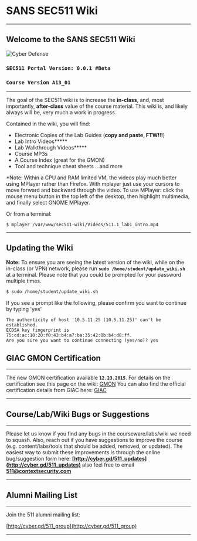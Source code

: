 SANS SEC511 Wiki
==================

---

Welcome to the SANS SEC511 Wiki
----------


![Cyber Defense](SEC511/CyberDefense_logo.jpg)
### **`SEC511 Portal Version: 0.0.1 #Beta`**
### **`Course Version A13_01`**

---

The goal of the SEC511 wiki is to increase the **in-class**, and, most importantly, **after-class** value of the course material. This wiki is, and likely always will be, very much a work in progress.

Contained in the wiki, you will find:
- Electronic Copies of the Lab Guides (**copy and paste, FTW!!!**)
- Lab Intro Videos**\***
- Lab Walkthrough Videos**\***
- Course MP3s
- A Course Index (great for the GMON)
- Tool and technique cheat sheets
...and more

\*Note: Within a CPU and RAM limited VM, the videos play much better using MPlayer rather than Firefox. With mplayer just use your cursors to move forward and backward through the video. To use MPlayer: click the mouse menu button in the top left of the desktop, then highlight multimedia, and finally select GNOME MPlayer.

Or from a terminal:
```
$ mplayer /var/www/sec511-wiki/Videos/511.1_lab1_intro.mp4
```

---

Updating the Wiki
----------

**Note:** To ensure you are seeing the latest version of the wiki, while on the in-class (or VPN) network, please run **`sudo /home/student/update_wiki.sh`** at a terminal. Please note that you could be prompted for your password multiple times.

```bash
$ sudo /home/student/update_wiki.sh
```

If  you see a prompt like the following, please confirm you want to continue by typing 'yes'
```
The authenticity of host '10.5.11.25 (10.5.11.25)' can't be established.
ECDSA key fingerprint is 75:cd:ac:10:20:f0:43:b4:a7:ba:35:42:0b:b4:d8:ff.
Are you sure you want to continue connecting (yes/no)? yes
```

GIAC GMON Certification
----------

---

The new GMON certification available **`12.23.2015`**. For details on the certification see this page on the wiki: [GMON](/Resources/GMON.md) You can also find the official certification details from GIAC here: [GIAC](https://www.giac.org/certification/continuous-monitoring-certification-gmon)

---

Course/Lab/Wiki Bugs or Suggestions
----------

---

Please let us know if you find any bugs in the courseware/labs/wiki we need to squash. Also, reach out if you have suggestions to improve the course (e.g. content/labs/tools that should be added, removed, or updated). The easiest way to submit these improvements is through the online bug/suggestion form here: **[http://cyber.gd/511_updates](http://cyber.gd/511_updates)** also feel free to email **<511@contextsecurity.com>**

---

Alumni Mailing List
----------

---

Join the 511 alumni mailing list:

[http://cyber.gd/511_group](http://cyber.gd/511_group)

---
